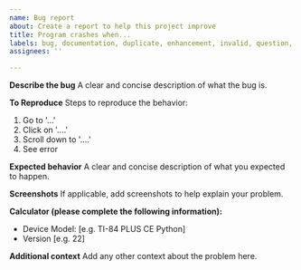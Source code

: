 ```yaml
---
name: Bug report
about: Create a report to help this project improve
title: Program crashes when...
labels: bug, documentation, duplicate, enhancement, invalid, question, wontfix
assignees: ''

---
```


**Describe the bug**
A clear and concise description of what the bug is.

**To Reproduce**
Steps to reproduce the behavior:
1. Go to '...'
2. Click on '....'
3. Scroll down to '....'
4. See error

**Expected behavior**
A clear and concise description of what you expected to happen.

**Screenshots**
If applicable, add screenshots to help explain your problem.

**Calculator (please complete the following information):**
 - Device Model: [e.g. TI-84 PLUS CE Python]
 - Version [e.g. 22]

**Additional context**
Add any other context about the problem here.
